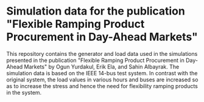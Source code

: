 # Simulation data for the publication "Flexible Ramping Product Procurement in Day-Ahead Markets"
This repository contains the generator and load data used in the simulations presented in the publication "Flexible Ramping Product Procurement
in Day-Ahead Markets" by Ogun Yurdakul, Erik Ela, and Sahin Albayrak.
The simulation data is based on the IEEE 14-bus test system. In contrast with the original system, the load values in various hours and buses are increased  so as to increase the stress and hence the need for flexibility ramping products in the system.
